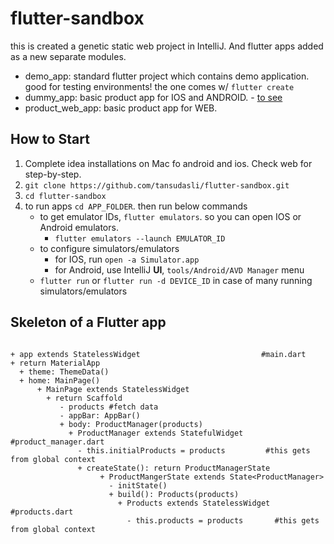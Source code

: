 # flutter-sandbox

this is created a genetic static web project in IntelliJ. And flutter apps added as a new separate modules.

- demo_app: standard flutter project which contains demo application. good for testing environments! the one comes w/ `flutter create`
- dummy_app: basic product app for IOS and ANDROID. - [to see](https://github.com/tansudasli/flutter-sandbox/blob/master/dummy-app.mov)
- product_web_app: basic product app for WEB.

## How to Start

1. Complete idea installations on Mac fo android and ios. Check web for step-by-step.
2. `git clone https://github.com/tansudasli/flutter-sandbox.git`
3. `cd flutter-sandbox`
4. to run apps `cd APP_FOLDER`. then run below commands
   - to get emulator IDs, `flutter emulators`. so you can open IOS or Android emulators.
     -  `flutter emulators --launch EMULATOR_ID`
   - to configure simulators/emulators
     - for IOS, run `open -a Simulator.app`
     - for Android, use IntelliJ **UI**, `tools/Android/AVD Manager` menu
   - `flutter run` or `flutter run -d DEVICE_ID` in case of many running simulators/emulators
   
## Skeleton of a Flutter app

```

+ app extends StatelessWidget                           #main.dart
+ return MaterialApp
  + theme: ThemeData()
  + home: MainPage()
      + MainPage extends StatelessWidget
        + return Scaffold
           - products #fetch data
           - appBar: AppBar()
           + body: ProductManager(products)      
             + ProductManager extends StatefulWidget     #product_manager.dart
               - this.initialProducts = products         #this gets from global context
               + createState(): return ProductManagerState
                    + ProductMangerState extends State<ProductManager>
                      - initState()
                      + build(): Products(products) 
                        + Products extends StatelessWidget #products.dart
                          - this.products = products       #this gets from global context 

                     
```



